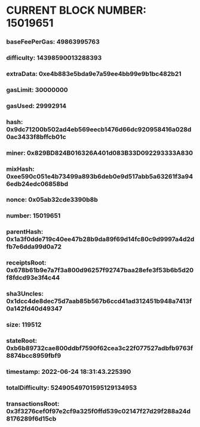 # CURRENT BLOCK NUMBER: 15019651

### baseFeePerGas: 49863995763
### difficulty: 14398590013288393
### extraData: 0xe4b883e5bda9e7a59ee4bb99e9b1bc482b21
### gasLimit: 30000000
### gasUsed: 29992914
### hash: 0x9dc71200b502ad4eb569eecb1476d66dc920958416a028d0ac3433f8bffcb01c
### miner: 0x829BD824B016326A401d083B33D092293333A830
### mixHash: 0xee590c051e4b73499a893b6deb0e9d517abb5a63261f3a946edb24edc06858bd
### nonce: 0x05ab32cde3390b8b
### number: 15019651
### parentHash: 0x1a3f0dde719c40ee47b28b9da89f69d14fc80c9d9997a4d2dfb7e6dda99d0a72
### receiptsRoot: 0x678b61b9e7a7f3a800d96257f92747baa28efe3f53b6b5d20f8fdcd93e3f4c44
### sha3Uncles: 0x1dcc4de8dec75d7aab85b567b6ccd41ad312451b948a7413f0a142fd40d49347
### size: 119512
### stateRoot: 0xb6b89732cae800ddbf7590f62cea3c22f077527adbfb9763f8874bcc8959fbf9
### timestamp: 2022-06-24 18:31:43.225390
### totalDifficulty: 52490549701595129134953
### transactionsRoot: 0x3f3276cef0f97e2cf9a325f0ffd539c02147f27d29f288a24d8176289f6d15cb
